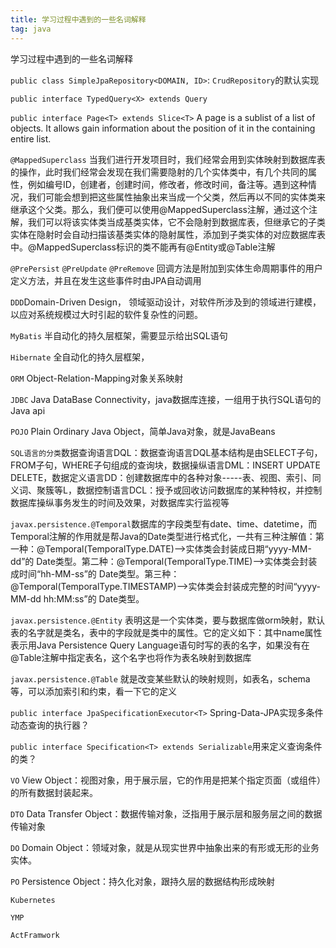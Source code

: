 ```yaml
---
title: 学习过程中遇到的一些名词解释
tag: java
---
```


学习过程中遇到的一些名词解释

<!--more-->

`public class SimpleJpaRepository<DOMAIN, ID>`: `CrudRepository`的默认实现

`public interface TypedQuery<X> extends Query` 

`public interface Page<T> extends Slice<T>` A page is a sublist of a list of objects. It allows gain information about the position of it in the containing entire list.

`@MappedSuperclass` 当我们进行开发项目时，我们经常会用到实体映射到数据库表的操作，此时我们经常会发现在我们需要隐射的几个实体类中，有几个共同的属性，例如编号ID，创建者，创建时间，修改者，修改时间，备注等。遇到这种情况，我们可能会想到把这些属性抽象出来当成一个父类，然后再以不同的实体类来继承这个父类。那么，我们便可以使用@MappedSuperclass注解，通过这个注解，我们可以将该实体类当成基类实体，它不会隐射到数据库表，但继承它的子类实体在隐射时会自动扫描该基类实体的隐射属性，添加到子类实体的对应数据库表中。@MappedSuperclass标识的类不能再有@Entity或@Table注解

`@PrePersist` `@PreUpdate` `@PreRemove` 回调方法是附加到实体生命周期事件的用户定义方法，并且在发生这些事件时由JPA自动调用

`DDD`Domain-Driven Design， 领域驱动设计，对软件所涉及到的领域进行建模，以应对系统规模过大时引起的软件复杂性的问题。

`MyBatis` 半自动化的持久层框架，需要显示给出SQL语句

`Hibernate` 全自动化的持久层框架，

`ORM` Object-Relation-Mapping对象关系映射

`JDBC` Java DataBase Connectivity，java数据库连接，一组用于执行SQL语句的Java api

`POJO` Plain Ordinary Java Object，简单Java对象，就是JavaBeans

`SQL语言的分类`数据查询语言DQL：数据查询语言DQL基本结构是由SELECT子句，FROM子句，WHERE子句组成的查询块，数据操纵语言DML：INSERT UPDATE DELETE，数据定义语言DD：创建数据库中的各种对象-----表、视图、索引、同义词、聚簇等L，数据控制语言DCL：授予或回收访问数据库的某种特权，并控制数据库操纵事务发生的时间及效果，对数据库实行监视等

`javax.persistence.@Temporal`数据库的字段类型有date、time、datetime，而Temporal注解的作用就是帮Java的Date类型进行格式化，一共有三种注解值：第一种：@Temporal(TemporalType.DATE)——>实体类会封装成日期“yyyy-MM-dd”的 Date类型。第二种：@Temporal(TemporalType.TIME)——>实体类会封装成时间“hh-MM-ss”的 Date类型。第三种：@Temporal(TemporalType.TIMESTAMP)——>实体类会封装成完整的时间“yyyy-MM-dd hh:MM:ss”的 Date类型。

`javax.persistence.@Entity` 表明这是一个实体类，要与数据库做orm映射，默认表的名字就是类名，表中的字段就是类中的属性。它的定义如下：其中name属性表示用Java Persistence Query Language语句时写的表的名字，如果没有在@Table注解中指定表名，这个名字也将作为表名映射到数据库

`javax.persistence.@Table` 就是改变某些默认的映射规则，如表名，schema等，可以添加索引和约束，看一下它的定义

`public interface JpaSpecificationExecutor<T>` Spring-Data-JPA实现多条件动态查询的执行器？

`public interface Specification<T> extends Serializable`用来定义查询条件的类？

`VO` View Object：视图对象，用于展示层，它的作用是把某个指定页面（或组件）的所有数据封装起来。

`DTO` Data Transfer Object：数据传输对象，泛指用于展示层和服务层之间的数据传输对象

`DO` Domain Object：领域对象，就是从现实世界中抽象出来的有形或无形的业务实体。

`PO` Persistence Object：持久化对象，跟持久层的数据结构形成映射

`Kubernetes`

`YMP` 

`ActFramwork`